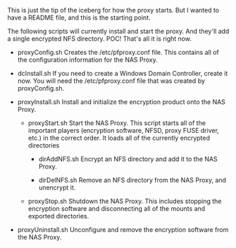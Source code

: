 
This is just the tip of the iceberg for how the proxy starts.  But I wanted to
have a README file, and this is the starting point.

The following scripts will currently install and start the proxy.  And they'll
add a single encrypted NFS directory.  POC!  That's all it is right now.

- proxyConfig.sh
  Creates the /etc/pfproxy.conf file.  This contains all of the configuration
  information for the NAS Proxy.

- dcInstall.sh
  If you need to create a Windows Domain Controller, create it now.  You will
  need the /etc/pfproxy.conf file that was created by proxyConfig.sh.

- proxyInstall.sh
  Install and initialize the encryption product onto the NAS Proxy.

    - proxyStart.sh
      Start the NAS Proxy.  This script starts all of the important players
      (encryption software, NFSD, proxy FUSE driver, etc.) in the correct order.
      It loads all of the currently encrypted directories

        - dirAddNFS.sh
          Encrypt an NFS directory and add it to the NAS Proxy.

        - dirDelNFS.sh
          Remove an NFS directory from the NAS Proxy, and unencrypt it.

    - proxyStop.sh
      Shutdown the NAS Proxy.  This includes stopping the encryption software and
      disconnecting all of the mounts and exported directories.

- proxyUninstall.sh
  Unconfigure and remove the encryption software from the NAS Proxy.

